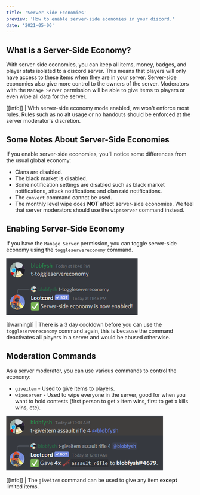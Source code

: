 ```yaml
---
title: 'Server-Side Economies'
preview: 'How to enable server-side economies in your discord.'
date: '2021-05-06'
---
```


## What is a Server-Side Economy?

With server-side economies, you can keep all items, money, badges, and player stats isolated to a discord server. This means that players will only have access to these items when they are in your server. Server-side economies also give more control to the owners of the server. Moderators with the `Manage Server` permission will be able to give items to players or even wipe all data for the server.

[[info]]
| With server-side economy mode enabled, we won't enforce most rules. Rules such as no alt usage or no handouts should be enforced at the server moderator's discretion.

## Some Notes About Server-Side Economies

If you enable server-side economies, you'll notice some differences from the usual global economy:

- Clans are disabled.
- The black market is disabled.
- Some notification settings are disabled such as black market notifications, attack notifications and clan raid notifications.
- The `convert` command cannot be used.
- The monthly level wipe does **NOT** affect server-side economies. We feel that server moderators should use the `wipeserver` command instead.

## Enabling Server-Side Economy

If you have the `Manage Server` permission, you can toggle server-side economy using the `toggleservereconomy` command.

![using the toggleservereconomy command](./serversidecommand.png)

[[warning]]
| There is a 3 day cooldown before you can use the `toggleservereconomy` command again, this is because the command deactivates all players in a server and would be abused otherwise.

## Moderation Commands

As a server moderator, you can use various commands to control the economy:

- `giveitem` - Used to give items to players.
- `wipeserver` - Used to wipe everyone in the server, good for when you want to hold contests (first person to get x item wins, first to get x kills wins, etc).

![using the giveitem command](./giveitemcommand.png)

[[info]]
| The `giveitem` command can be used to give any item **except** limited items.